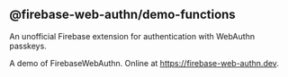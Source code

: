 ## @firebase-web-authn/demo-functions
An unofficial Firebase extension for authentication with WebAuthn passkeys.

A demo of FirebaseWebAuthn. Online at https://firebase-web-authn.dev.

